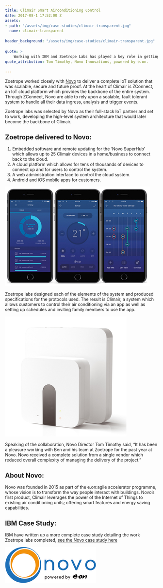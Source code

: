 ```yaml
---
title: Climair Smart Airconditioning Control
date: 2017-08-1 17:52:00 Z
assets:
- path: "/assets/img/case-studies/climair-transparent.jpg"
  name: climair-transparent

header_background: "/assets/img/case-studies/climair-transparent.jpg"

quote: >
    Working with IBM and Zoetrope Labs has played a key role in getting us to market before competitors moved in on the opportunity.
quote_attribution: Tom Timothy, Novo Innovations, powered by e.on.

---
```


Zoetrope worked closely with [Novo](http://hellonovo.co.uk) to deliver a complete IoT solution that was scalable, secure and future proof. At the heart of Climair is ZConnect, an IoT cloud platform which provides the backbone of the entire system. Through ZConnect, Novo are able to rely upon a scalable, fault tolerant system to handle all their data ingress, analysis and trigger events.

<!--
![Climair apps](/assets/img/case-studies/Novo-logo.jpg) -->

Zoetrope labs was selected by Novo as their full-stack IoT partner and set to work, developing the high-level system architecture that would later become the backbone of Climair.

## Zoetrope delivered to Novo:

1. Embedded software and remote updating for the ‘Novo SuperHub’ which allows up to 25 Climair devices in a  home/business to connect back to the cloud.
2. A cloud platform which allows for tens of thousands of devices to connect up and for users to control the system.
3. A web administration interface to control the cloud system.
4. Android and iOS mobile apps for customers.

![Climair apps](/assets/img/case-studies/climair-3-phones.png)

Zoetrope labs designed each of the elements of the system and produced specifications for the protocols used. The result is Climair, a system which allows customers to control their air conditioning via an app as well as setting up schedules and inviting family members to use the app.

<img src="/assets/img/case-studies/climair-with-hub.jpg" alt="Drawing" style="width: 400px;"/>

Speaking of the collaboration, Novo Director Tom Timothy said, “It has been a pleasure working with Ben and his team at Zoetrope for the past year at Novo. Novo received a complete solution from a single vendor which reduced overall complexity of managing the delivery of the project.”

## About Novo:

Novo was founded in 2015 as part of the e.on:agile accelerator programme, whose vision is to transform the way people interact with buildings. Novo’s first product, Climair leverages the power of the Internet of Things to existing air conditioning units; offering smart features and energy saving capabilities.

## IBM Case Study:
IBM have written up a more complete case study detailing the work Zoetrope labs completed, [see the Novo case study here](http://ecc.ibm.com/case-study/us-en/ECCF-KUC12473USEN?lnk=ushpv18cs1&lnk2=learn)

<img src="/assets/img/case-studies/Novo-logo.jpg" alt="Drawing" style="width: 300px;"/>

